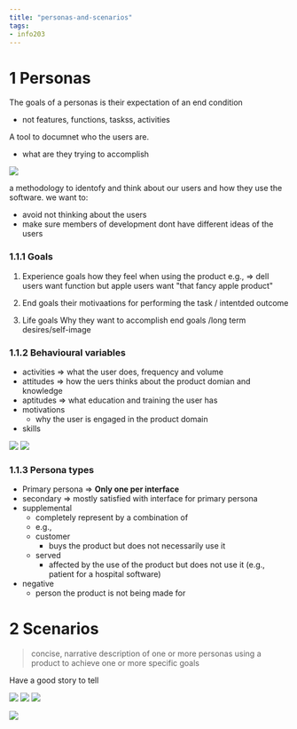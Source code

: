 ```yaml
---
title: "personas-and-scenarios"
tags: 
- info203
---
```


# 1 Personas
The goals of a personas is their expectation of an end condition
- not features, functions, taskss, activities

A tool to documnet who the users are.
- what are they trying to accomplish

![](https://i.imgur.com/EOxfkSs.png)

a methodology to identofy and think about our users and how they use the software.
we want to:
- avoid not thinking about the users
- make sure members of development dont have different ideas of the users

### 1.1.1 Goals
1. Experience goals
how they feel when using the product
e.g., ⇒ dell users want function but apple users want "that fancy apple product"

2. End goals
their motivaations for performing the task / intentded outcome

3. Life goals
Why they want to accomplish end goals /long term desires/self-image


### 1.1.2 Behavioural variables

- activities ⇒ what the user does, frequency and volume
- attitudes ⇒ how the uers thinks about the product domian and knowledge
- aptitudes ⇒ what education and training the user has
- motivations
	- why the user is engaged in the product domain 
- skills


![](https://i.imgur.com/cWh0ex6.png)
![](https://i.imgur.com/jEpklcL.png)


### 1.1.3 Persona types
- Primary persona ⇒ **Only one per interface**
- secondary ⇒ mostly satisfied with interface for primary persona
- supplemental 
	- completely represent by a combination of 
	- e.g.,
	- customer
		- buys the product but does not necessarily use it
	- served
		- affected by the use of the product but does not use it (e.g., patient for a hospital software)
- negative
	- person the product is not being made for

# 2 Scenarios

> concise, narrative description of one or more personas using a product to achieve one or more specific goals

Have a good story to tell

![](https://i.imgur.com/TQRKPdi.png)
![](https://i.imgur.com/YcxfAbX.png)
![](https://i.imgur.com/r3kTI8W.png)

![](https://i.imgur.com/4EKI6Dm.png)
